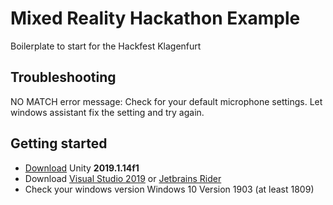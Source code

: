 # Mixed Reality Hackathon Example
Boilerplate to start for the Hackfest Klagenfurt

## Troubleshooting
NO MATCH error message: Check for your default microphone settings. Let windows assistant fix the setting and try again.

## Getting started
- [Download](https://unity3d.com/get-unity/download/archive) Unity **2019.1.14f1** 
- Download [Visual Studio 2019](https://visualstudio.microsoft.com/downloads/) or [Jetbrains Rider](https://www.jetbrains.com/rider/download/#section=windows)
- Check your windows version Windows 10 Version 1903 (at least 1809)